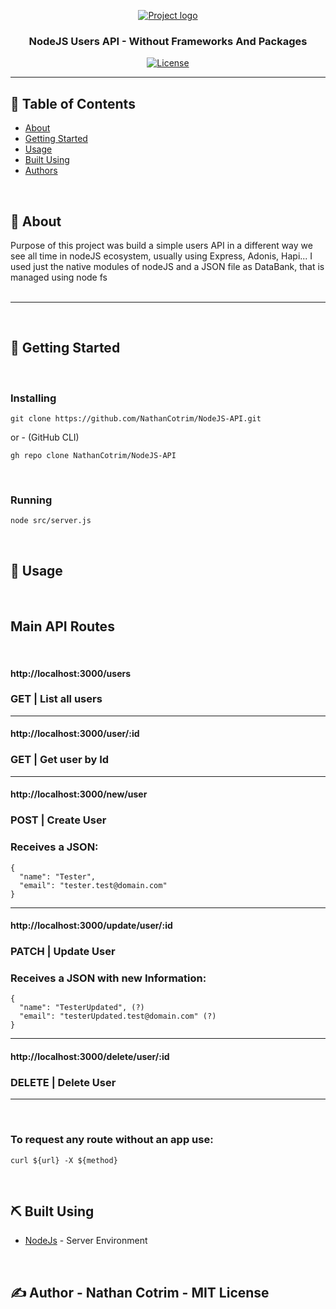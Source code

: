 <p align="center">
  <a href="" rel="noopener">
 <img src="https://www.luby.com.br/wp-content/uploads/2020/11/nodejs-luby.png" alt="Project logo"></a>
</p>

<h3 align="center">NodeJS Users API - Without Frameworks And Packages</h3>

<div align="center">

[![License](https://img.shields.io/badge/license-MIT-blue.svg)](/LICENSE)

</div> 

---

## 📝 Table of Contents

- [About](#about)
- [Getting Started](#getting_started)
- [Usage](#usage)
- [Built Using](#built_using)
- [Authors](#author)

<br>

## 🧐 About <a name = "about"></a>

Purpose of this project was build a simple users API in a different way we see all time in nodeJS ecosystem, usually using Express, Adonis, Hapi...
I used just the native modules of nodeJS and a JSON file as DataBank, that is managed using node fs
<br>
<br>

<hr>
<br>

## 🏁 Getting Started <a name = "getting_started"></a>
<br>

### Installing

```
git clone https://github.com/NathanCotrim/NodeJS-API.git
```

or - (GitHub CLI)

```
gh repo clone NathanCotrim/NodeJS-API 
```
<br>

### Running

```
node src/server.js
```
<br>

## 🎈 Usage <a name="usage"></a> 
<br>

## Main API Routes

<br>

#### http://localhost:3000/users
<h3><strong>GET | List all users</strong></h3>

<hr>

#### http://localhost:3000/user/:id
<h3><strong>GET | Get user by Id</strong></h3>

<hr>

#### http://localhost:3000/new/user
<h3><strong>POST | Create User</strong></h3>

<h3>Receives a JSON:</h3>

```
{
  "name": "Tester",
  "email": "tester.test@domain.com"
}
```

<hr>

#### http://localhost:3000/update/user/:id
<h3><strong>PATCH | Update User</strong></h3>

<h3>Receives a JSON with new Information:</h3>

```
{
  "name": "TesterUpdated", (?)
  "email": "testerUpdated.test@domain.com" (?)
}
```

<hr>

#### http://localhost:3000/delete/user/:id
<h3><strong>DELETE | Delete User</strong></h3>


<hr>
<br>

### To request any route without an app use:
```
curl ${url} -X ${method}
```

<br>

## ⛏️ Built Using <a name = "built_using"></a>

- [NodeJs](https://nodejs.org/en/) - Server Environment 

<br>

## ✍️ Author - <a name = "author">Nathan Cotrim - MIT License</a>

